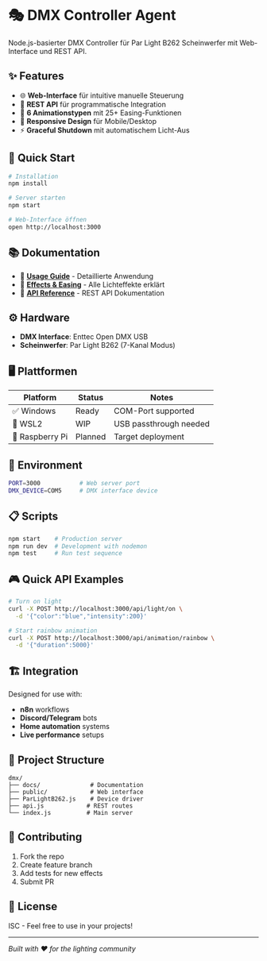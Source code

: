 # 🎭 DMX Controller Agent

Node.js-basierter DMX Controller für Par Light B262 Scheinwerfer mit Web-Interface und REST API.

## ✨ Features

- 🌐 **Web-Interface** für intuitive manuelle Steuerung
- 🔌 **REST API** für programmatische Integration  
- 🎨 **6 Animationstypen** mit 25+ Easing-Funktionen
- 📱 **Responsive Design** für Mobile/Desktop
- ⚡ **Graceful Shutdown** mit automatischem Licht-Aus

## 🚀 Quick Start

```bash
# Installation
npm install

# Server starten
npm start

# Web-Interface öffnen
open http://localhost:3000
```

## 📚 Dokumentation

- 📖 **[Usage Guide](docs/usage.md)** - Detaillierte Anwendung
- 🎪 **[Effects & Easing](docs/effects.md)** - Alle Lichteffekte erklärt
- 🔌 **[API Reference](docs/api.md)** - REST API Dokumentation

## ⚙️ Hardware

- **DMX Interface**: Enttec Open DMX USB
- **Scheinwerfer**: Par Light B262 (7-Kanal Modus)

## 🖥️ Plattformen

| Platform | Status | Notes |
|----------|--------|-------|
| ✅ Windows | Ready | COM-Port supported |
| 🚧 WSL2 | WIP | USB passthrough needed |
| 🎯 Raspberry Pi | Planned | Target deployment |

## 🔧 Environment

```bash
PORT=3000           # Web server port
DMX_DEVICE=COM5     # DMX interface device
```

## 📋 Scripts

```bash
npm start    # Production server
npm run dev  # Development with nodemon  
npm test     # Run test sequence
```

## 🎮 Quick API Examples

```bash
# Turn on light
curl -X POST http://localhost:3000/api/light/on \
  -d '{"color":"blue","intensity":200}'

# Start rainbow animation
curl -X POST http://localhost:3000/api/animation/rainbow \
  -d '{"duration":5000}'
```

## 🏗️ Integration

Designed for use with:
- **n8n** workflows
- **Discord/Telegram** bots
- **Home automation** systems
- **Live performance** setups

## 📁 Project Structure

```
dmx/
├── docs/              # Documentation
├── public/            # Web interface
├── ParLightB262.js    # Device driver
├── api.js            # REST routes
└── index.js          # Main server
```

## 🤝 Contributing

1. Fork the repo
2. Create feature branch
3. Add tests for new effects
4. Submit PR

## 📄 License

ISC - Feel free to use in your projects!

---

*Built with ❤️ for the lighting community*